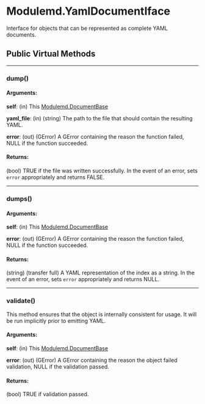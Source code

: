 # Modulemd.YamlDocumentIface
Interface for objects that can be represented as complete YAML documents.

## Public Virtual Methods

---
### dump()
#### Arguments:
__self__: (in) This [Modulemd.DocumentBase](Modulemd.DocumentBase.md)

__yaml_file__: (in) (string) The path to the file that should contain the resulting YAML.

__error__: (out) (GError) A GError containing the reason the function failed, NULL if the function succeeded.

#### Returns:
(bool) TRUE if the file was written successfully. In the event of an error, sets `error` appropriately and returns FALSE.

---
### dumps()
#### Arguments:
__self__: (in) This [Modulemd.DocumentBase](Modulemd.DocumentBase.md)

__error__: (out) (GError) A GError containing the reason the function failed, NULL if the function succeeded.

#### Returns:
(string) (transfer full) A YAML representation of the index as a string. In the event of an error, sets `error` appropriately and returns NULL.

---
### validate()
This method ensures that the object is internally consistent for usage. It will be run implicitly prior to emitting YAML.

#### Arguments:
__self__: (in) This [Modulemd.DocumentBase](Modulemd.DocumentBase.md)

__error__: (out) (GError) A GError containing the reason the object failed validation, NULL if the validation passed.

#### Returns:
(bool) TRUE if validation passed.
